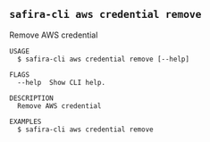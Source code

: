 <!-- order:7 -->
<!-- PLEASE! Don't edit this file, auto generated! -->

## `safira-cli aws credential remove`

Remove AWS credential

```
USAGE
  $ safira-cli aws credential remove [--help]

FLAGS
  --help  Show CLI help.

DESCRIPTION
  Remove AWS credential

EXAMPLES
  $ safira-cli aws credential remove
```
